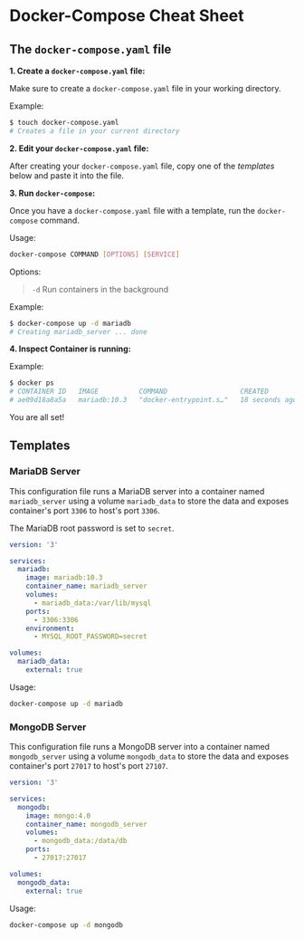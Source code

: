 # Docker-Compose Cheat Sheet

## The `docker-compose.yaml` file

**1. Create a `docker-compose.yaml` file:**

Make sure to create a `docker-compose.yaml` file in your working directory.

Example:

```sh
$ touch docker-compose.yaml
# Creates a file in your current directory
```

**2. Edit your `docker-compose.yaml` file:**

After creating your `docker-compose.yaml` file, copy one of the _templates_ below and paste it into the file.

**3. Run `docker-compose`:**

Once you have a `docker-compose.yaml` file with a template, run the `docker-compose` command.

Usage:

```sh
docker-compose COMMAND [OPTIONS] [SERVICE]
```

Options:

> `-d` Run containers in the background

Example:

```sh
$ docker-compose up -d mariadb
# Creating mariadb_server ... done
```

**4. Inspect Container is running:**

Example:

```sh
$ docker ps
# CONTAINER ID   IMAGE          COMMAND                  CREATED          STATUS          PORTS                    NAMES
# ae09d18a8a5a   mariadb:10.3   "docker-entrypoint.s…"   18 seconds ago   Up 17 seconds   0.0.0.0:3306->3306/tcp   mariadb_server
```

You are all set!

## Templates

### MariaDB Server

This configuration file runs a MariaDB server into a container named `mariadb_server` using a volume `mariadb_data` to store the data and exposes container's port `3306` to host's port `3306`.

The MariaDB root password is set to `secret`.

```yml
version: '3'

services:
  mariadb:
    image: mariadb:10.3
    container_name: mariadb_server
    volumes:
      - mariadb_data:/var/lib/mysql
    ports:
      - 3306:3306
    environment:
      - MYSQL_ROOT_PASSWORD=secret

volumes:
  mariadb_data:
    external: true
```

Usage:

```sh
docker-compose up -d mariadb
```

### MongoDB Server

This configuration file runs a MongoDB server into a container named `mongodb_server` using a volume `mongodb_data` to store the data and exposes container's port `27017` to host's port `27107`.

```yml
version: '3'

services:
  mongodb:
    image: mongo:4.0
    container_name: mongodb_server
    volumes:
      - mongodb_data:/data/db
    ports:
      - 27017:27017

volumes:
  mongodb_data:
    external: true
```

Usage:

```sh
docker-compose up -d mongodb
```
